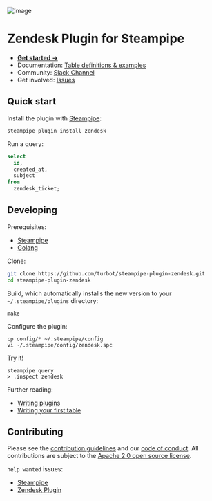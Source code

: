 ![image](https://hub.steampipe.io/images/plugins/turbot/zendesk-social-graphic.png)

# Zendesk Plugin for Steampipe

* **[Get started →](https://hub.steampipe.io/plugins/turbot/zendesk)**
* Documentation: [Table definitions & examples](https://hub.steampipe.io/plugins/turbot/zendesk/tables)
* Community: [Slack Channel](https://steampipe.io/community/join)
* Get involved: [Issues](https://github.com/turbot/steampipe-plugin-zendesk/issues)

## Quick start

Install the plugin with [Steampipe](https://steampipe.io):
```shell
steampipe plugin install zendesk
```

Run a query:
```sql
select
  id,
  created_at,
  subject
from
  zendesk_ticket;
```

## Developing

Prerequisites:
- [Steampipe](https://steampipe.io/downloads)
- [Golang](https://golang.org/doc/install)

Clone:

```sh
git clone https://github.com/turbot/steampipe-plugin-zendesk.git
cd steampipe-plugin-zendesk
```

Build, which automatically installs the new version to your `~/.steampipe/plugins` directory:
```
make
```

Configure the plugin:
```
cp config/* ~/.steampipe/config
vi ~/.steampipe/config/zendesk.spc
```

Try it!
```
steampipe query
> .inspect zendesk
```

Further reading:
* [Writing plugins](https://steampipe.io/docs/develop/writing-plugins)
* [Writing your first table](https://steampipe.io/docs/develop/writing-your-first-table)

## Contributing

Please see the [contribution guidelines](https://github.com/turbot/steampipe/blob/main/CONTRIBUTING.md) and our [code of conduct](https://github.com/turbot/steampipe/blob/main/CODE_OF_CONDUCT.md). All contributions are subject to the [Apache 2.0 open source license](https://github.com/turbot/steampipe-plugin-zendesk/blob/main/LICENSE).

`help wanted` issues:
- [Steampipe](https://github.com/turbot/steampipe/labels/help%20wanted)
- [Zendesk Plugin](https://github.com/turbot/steampipe-plugin-zendesk/labels/help%20wanted)
